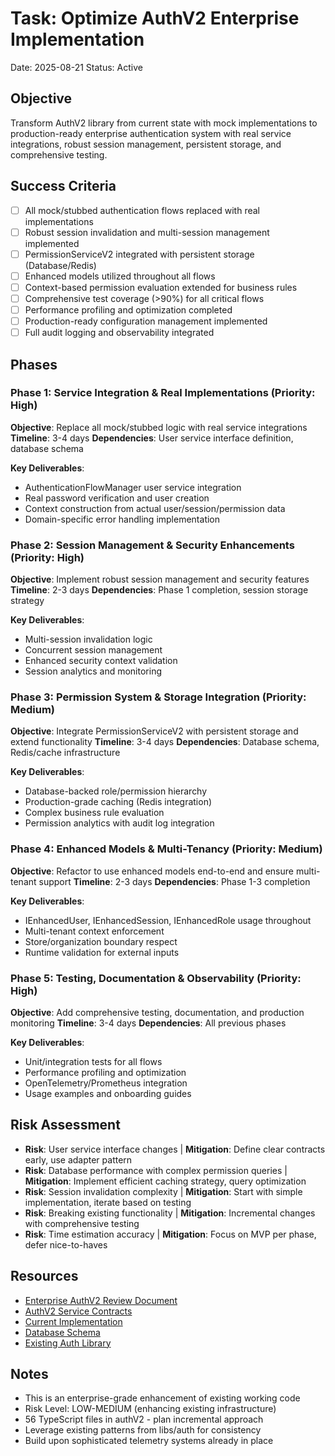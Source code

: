 # Task: Optimize AuthV2 Enterprise Implementation

Date: 2025-08-21
Status: Active

## Objective

Transform AuthV2 library from current state with mock implementations to production-ready enterprise authentication system with real service integrations, robust session management, persistent storage, and comprehensive testing.

## Success Criteria

- [ ] All mock/stubbed authentication flows replaced with real implementations
- [ ] Robust session invalidation and multi-session management implemented
- [ ] PermissionServiceV2 integrated with persistent storage (Database/Redis)
- [ ] Enhanced models utilized throughout all flows
- [ ] Context-based permission evaluation extended for business rules
- [ ] Comprehensive test coverage (>90%) for all critical flows
- [ ] Performance profiling and optimization completed
- [ ] Production-ready configuration management implemented
- [ ] Full audit logging and observability integrated

## Phases

### Phase 1: Service Integration & Real Implementations (Priority: High)

**Objective**: Replace all mock/stubbed logic with real service integrations
**Timeline**: 3-4 days
**Dependencies**: User service interface definition, database schema

**Key Deliverables**:

- AuthenticationFlowManager user service integration
- Real password verification and user creation
- Context construction from actual user/session/permission data
- Domain-specific error handling implementation

### Phase 2: Session Management & Security Enhancements (Priority: High)

**Objective**: Implement robust session management and security features
**Timeline**: 2-3 days
**Dependencies**: Phase 1 completion, session storage strategy

**Key Deliverables**:

- Multi-session invalidation logic
- Concurrent session management
- Enhanced security context validation
- Session analytics and monitoring

### Phase 3: Permission System & Storage Integration (Priority: Medium)

**Objective**: Integrate PermissionServiceV2 with persistent storage and extend functionality
**Timeline**: 3-4 days
**Dependencies**: Database schema, Redis/cache infrastructure

**Key Deliverables**:

- Database-backed role/permission hierarchy
- Production-grade caching (Redis integration)
- Complex business rule evaluation
- Permission analytics with audit log integration

### Phase 4: Enhanced Models & Multi-Tenancy (Priority: Medium)

**Objective**: Refactor to use enhanced models end-to-end and ensure multi-tenant support
**Timeline**: 2-3 days
**Dependencies**: Phase 1-3 completion

**Key Deliverables**:

- IEnhancedUser, IEnhancedSession, IEnhancedRole usage throughout
- Multi-tenant context enforcement
- Store/organization boundary respect
- Runtime validation for external inputs

### Phase 5: Testing, Documentation & Observability (Priority: High)

**Objective**: Add comprehensive testing, documentation, and production monitoring
**Timeline**: 3-4 days
**Dependencies**: All previous phases

**Key Deliverables**:

- Unit/integration tests for all flows
- Performance profiling and optimization
- OpenTelemetry/Prometheus integration
- Usage examples and onboarding guides

## Risk Assessment

- **Risk**: User service interface changes | **Mitigation**: Define clear contracts early, use adapter pattern
- **Risk**: Database performance with complex permission queries | **Mitigation**: Implement efficient caching strategy, query optimization
- **Risk**: Session invalidation complexity | **Mitigation**: Start with simple implementation, iterate based on testing
- **Risk**: Breaking existing functionality | **Mitigation**: Incremental changes with comprehensive testing
- **Risk**: Time estimation accuracy | **Mitigation**: Focus on MVP per phase, defer nice-to-haves

## Resources

- [Enterprise AuthV2 Review Document](../../../libs/authV2/.docs/ENTERPRISE_AUTHV2_REVIEW.md)
- [AuthV2 Service Contracts](../../../libs/authV2/src/contracts/services.ts)
- [Current Implementation](../../../libs/authV2/src/)
- [Database Schema](../../../libs/database/prisma/schema.prisma)
- [Existing Auth Library](../../../libs/auth/)

## Notes

- This is an enterprise-grade enhancement of existing working code
- Risk Level: LOW-MEDIUM (enhancing existing infrastructure)
- 56 TypeScript files in authV2 - plan incremental approach
- Leverage existing patterns from libs/auth for consistency
- Build upon sophisticated telemetry systems already in place
